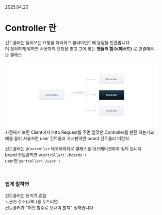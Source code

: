 2025.04.20

# Controller 란
컨트롤러는 들어오는 요청을 처리하고 클라이언트에 응답을 반환합니다<br>
더 정확하게 말하면 사용자의 요청을 받고 그에 맞는 **핸들러 함수(메서드)** 로 연결해주는 클래스

![img](/img/Nestjs%20Controllers.png)
사진에서 보면 Client에서 Http Request를 주면 알맞은 Controller를 반환 하는거죠<br> 예를 들어 사용자면 user 컨트롤러 게시판이면 board 컨트롤러 이런식

컨트롤러는 ``@Controller`` 데코레이터로 클래스를 데코레이션하여 정의 됩니다<br>
board 컨트롤러면 ``@Controller('/boards')``<br>
user면 ``@ontroller('/user')``


<br>

### 쉽게 말하면
컨트롤러는 문지기 같음 <br>
누군가 주소(URL)를 두드리면<br>
컨트롤러가 "어떤 함수로 보내야 할지" 정해줍니다

